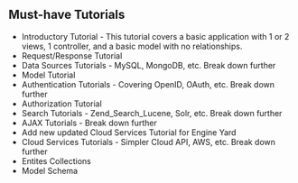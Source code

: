 ## Must-have Tutorials

-  Introductory Tutorial - This tutorial covers a basic application with 1 or 2 views, 1 controller, and a basic model with no relationships.
- Request/Response Tutorial
- Data Sources Tutorials - MySQL, MongoDB, etc. Break down further
- Model Tutorial
- Authentication Tutorials - Covering OpenID, OAuth, etc. Break down further
- Authorization Tutorial
- Search Tutorials - Zend_Search_Lucene, Solr, etc. Break down further
- AJAX Tutorials - Break down further
- Add new updated Cloud Services Tutorial for Engine Yard 
- Cloud Services Tutorials - Simpler Cloud API, AWS, etc. Break down further
- Entites Collections
- Model Schema
